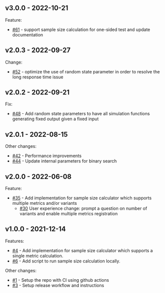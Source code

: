 v3.0.0 - 2022-10-21
----------------------

Feature:
* [#61](https://github.com/godaddy/sample-size/pull/61) - support sample size calculation for one-sided test and update documentation


v2.0.3 - 2022-09-27
----------------------

Change:
* [#52](https://github.com/godaddy/sample-size/pull/52) - optimize the use of random state parameter in order to resolve the long response time issue

v2.0.2 - 2022-09-21
----------------------

Fix:

* [#48](https://github.com/godaddy/sample-size/pull/48) - Add random state parameters to have all simulation functions generating fixed output given a fixed input


v2.0.1 - 2022-08-15
----------------------

Other changes:

* [#42](https://github.com/godaddy/sample-size/pull/42) - Performance improvements
* [#44](https://github.com/godaddy/sample-size/pull/44) - Update internal parameters for binary search

v2.0.0 - 2022-06-08
----------------------

Feature:

* [#35](https://github.com/godaddy/sample-size/pull/35) - Add implementation for sample size calculator which supports multiple metrics and/or variants
  * [#30](https://github.com/godaddy/sample-size/pull/30) User experience change: prompt a question on number of variants and enable multiple metrics registration


v1.0.0 - 2021-12-14
----------------------

Features:

* [#4](https://github.com/godaddy/sample-size/pull/4) - Add implementation for sample size calculator which supports a single metric calculation.
* [#6](https://github.com/godaddy/sample-size/pull/6) - Add script to run sample size calculation locally.

Other changes:

* [#1](https://github.com/godaddy/sample-size/pull/1) - Setup the repo with CI using github actions
* [#3](https://github.com/godaddy/sample-size/pull/3) - Setup release workflow and instructions
